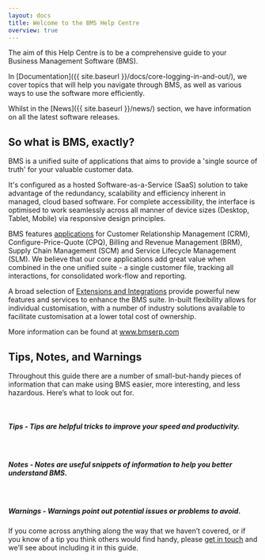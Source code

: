 ```yaml
---
layout: docs
title: Welcome to the BMS Help Centre
overview: true
---
```


The aim of this Help Centre is to be a comprehensive guide to your Business Management Software (BMS).

In [Documentation]({{ site.baseurl }}/docs/core-logging-in-and-out/), we cover topics that will help you navigate through BMS, as well as various ways to use the software more efficiently.

Whilst in the [News]({{ site.baseurl }}/news/) section, we have information on all the latest software releases.

## So what is BMS, exactly?

BMS is a unified suite of applications that aims to provide a 'single source of truth' for your valuable customer data.

It's configured as a hosted Software-as-a-Service (SaaS) solution to take advantage of the redundancy, scalability and efficiency inherent in managed, cloud based software. For complete accessibility, the interface is optimised to work seamlessly across all manner of device sizes (Desktop, Tablet, Mobile) via responsive design principles.

BMS features <a class="noRedirect" href="http://www.bmserp.com/applications" target="_blank">applications</a> for Customer Relationship Management (CRM), Configure-Price-Quote (CPQ), Billing and Revenue Management (BRM), Supply Chain Management (SCM) and Service Lifecycle Management (SLM). We believe that our core applications add great value when combined in the one unified suite - a single customer file, tracking all interactions, for consolidated work-flow and reporting.

A broad selection of <a class="noRedirect" href="http://www.bmserp.com/extensions" target="_blank">Extensions and Integrations</a> provide powerful new features and services to enhance the BMS suite. In-built flexibility allows for individual customisation, with a number of industry solutions available to facilitate customisation at a lower total cost of ownership.

More information can be found at <a class="noRedirect" href="http://www.bmserp.com" target="_blank">www.bmserp.com</a>

## Tips, Notes, and Warnings

Throughout this guide there are a number of small-but-handy pieces of information that can make using BMS easier, more interesting, and less hazardous. Here’s what to look out for.

<div class="note">
  <span class="fa fa-star fa-lg">&nbsp;</span>
  <h5>Tips - Tips are helpful tricks to improve your speed and productivity.</h5>
</div>

<div class="note info">
  <span class="fa fa-quote-left fa-lg">&nbsp;</span>
  <h5>Notes - Notes are useful snippets of information to help you better understand BMS.</h5>
</div>

<div class="note warning">
  <span class="fa fa-warning-sign fa-lg">&nbsp;</span>
  <h5>Warnings - Warnings point out potential issues or problems to avoid.</h5>
</div>

If you come across anything along the way that we haven’t covered, or if you know of a tip you think others would find handy, please <a class="askSupport noRedirect" id="Intercom" href="mailto:c772676240e0bea1fa03f8bbf21edc26778efc65@incoming.intercom.io">get in touch</a> and we’ll see about
including it in this guide.